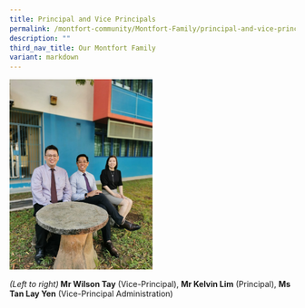 ```yaml
---
title: Principal and Vice Principals
permalink: /montfort-community/Montfort-Family/principal-and-vice-principals/
description: ""
third_nav_title: Our Montfort Family
variant: markdown
---
```

<img style="width:50%" src="/images/SLs%20photo%20on%209%20Jan%202023.jpeg">

<i>(Left to right)</i><b> Mr Wilson Tay</b> (Vice-Principal), <b>Mr Kelvin Lim</b> (Principal), <b>Ms Tan Lay Yen</b> (Vice-Principal Administration)